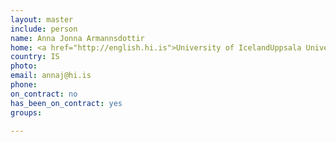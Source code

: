 ```yaml
---
layout: master
include: person
name: Anna Jonna Armannsdottir
home: <a href="http://english.hi.is">University of IcelandUppsala University</a>
country: IS
photo:
email: annaj@hi.is
phone:
on_contract: no
has_been_on_contract: yes
groups:

---
```

